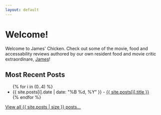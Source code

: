 ```yaml
---
layout: default
---
```


# Welcome!

Welcome to James' Chicken. Check out some of the movie, food and accessability reviews authored by our own resident food and movie critic extraordinare, <a href='/about/'>James</a>!

## Most Recent Posts

<ul>
  {% for i in (0..4) %}
    <li>{{ site.posts[i].date | date: "%B %d, %Y" }} - <a href="{{ site.posts[i].url | prepend: site.baseurl }}">{{ site.posts[i].title }}</a></li>
  {% endfor %}
</ul>

<a href='/posts/'>View all {{ site.posts | size }} posts...</a>
